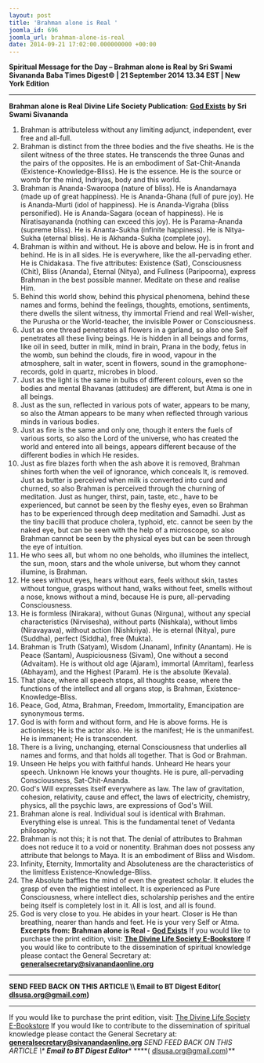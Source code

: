 ```yaml
---
layout: post
title: 'Brahman alone is Real '
joomla_id: 696
joomla_url: brahman-alone-is-real
date: 2014-09-21 17:02:00.000000000 +00:00
---
```

**Spiritual Message for the Day – Brahman alone is Real by Sri Swami Sivananda**
**Baba Times Digest© | 21 September 2014 13.34 EST | New York Edition**
* * *  
**Brahman alone is Real**
**Divine Life Society Publication:** [**God Exists**](http://www.dlshq.org/download/god_exists.htm#_VPID_20) **by Sri Swami Sivananda**
1. Brahman is attributeless without any limiting adjunct, independent, ever free and all-full.
2. Brahman is distinct from the three bodies and the five sheaths. He is the silent witness of the three states. He transcends the three Gunas and the pairs of the opposites. He is an embodiment of Sat-Chit-Ananda (Existence-Knowledge-Bliss). He is the essence. He is the source or womb for the mind, Indriyas, body and this world.
3. Brahman is Ananda-Swaroopa (nature of bliss). He is Anandamaya (made up of great happiness). He is Ananda-Ghana (full of pure joy). He is Ananda-Murti (idol of happiness). He is Ananda-Vigraha (bliss personified). He is Ananda-Sagara (ocean of happiness). He is Niratisayananda (nothing can exceed this joy). He is Parama-Ananda (supreme bliss). He is Ananta-Sukha (infinite happiness). He is Nitya-Sukha (eternal bliss). He is Akhanda-Sukha (complete joy).
4. Brahman is within and without. He is above and below. He is in front and behind. He is in all sides. He is everywhere, like the all-pervading ether. He is Chidakasa. The five attributes: Existence (Sat), Consciousness (Chit), Bliss (Ananda), Eternal (Nitya), and Fullness (Paripoorna), express Brahman in the best possible manner. Meditate on these and realise Him.
5. Behind this world show, behind this physical phenomena, behind these names and forms, behind the feelings, thoughts, emotions, sentiments, there dwells the silent witness, thy immortal Friend and real Well-wisher, the Purusha or the World-teacher, the invisible Power or Consciousness.
6. Just as one thread penetrates all flowers in a garland, so also one Self penetrates all these living beings. He is hidden in all beings and forms, like oil in seed, butter in milk, mind in brain, Prana in the body, fetus in the womb, sun behind the clouds, fire in wood, vapour in the atmosphere, salt in water, scent in flowers, sound in the gramophone-records, gold in quartz, microbes in blood.
7. Just as the light is the same in bulbs of different colours, even so the bodies and mental Bhavanas (attitudes) are different, but Atma is one in all beings.
8. Just as the sun, reflected in various pots of water, appears to be many, so also the Atman appears to be many when reflected through various minds in various bodies.
9. Just as fire is the same and only one, though it enters the fuels of various sorts, so also the Lord of the universe, who has created the world and entered into all beings, appears different because of the different bodies in which He resides.
10. Just as fire blazes forth when the ash above it is removed, Brahman shines forth when the veil of ignorance, which conceals It, is removed. Just as butter is perceived when milk is converted into curd and churned, so also Brahman is perceived through the churning of meditation. Just as hunger, thirst, pain, taste, etc., have to be experienced, but cannot be seen by the fleshy eyes, even so Brahman has to be experienced through deep meditation and Samadhi. Just as the tiny bacilli that produce cholera, typhoid, etc. cannot be seen by the naked eye, but can be seen with the help of a microscope, so also Brahman cannot be seen by the physical eyes but can be seen through the eye of intuition.
11. He who sees all, but whom no one beholds, who illumines the intellect, the sun, moon, stars and the whole universe, but whom they cannot illumine, is Brahman.
12. He sees without eyes, hears without ears, feels without skin, tastes without tongue, grasps without hand, walks without feet, smells without a nose, knows without a mind, because He is pure, all-pervading Consciousness.
13. He is formless (Nirakara), without Gunas (Nirguna), without any special characteristics (Nirvisesha), without parts (Nishkala), without limbs (Niravayava), without action (Nishkriya). He is eternal (Nitya), pure (Suddha), perfect (Siddha), free (Mukta).
14. Brahman is Truth (Satyam), Wisdom (Jnanam), Infinity (Anantam). He is Peace (Santam), Auspiciousness (Sivam), One without a second (Advaitam). He is without old age (Ajaram), immortal (Amritam), fearless (Abhayam), and the Highest (Param). He is the absolute (Kevala).
15. That place, where all speech stops, all thoughts cease, where the functions of the intellect and all organs stop, is Brahman, Existence-Knowledge-Bliss.
16. Peace, God, Atma, Brahman, Freedom, Immortality, Emancipation are synonymous terms.
17. God is with form and without form, and He is above forms. He is actionless; He is the actor also. He is the manifest; He is the unmanifest. He is immanent; He is transcendent.
18. There is a living, unchanging, eternal Consciousness that underlies all names and forms, and that holds all together. That is God or Brahman.
19. Unseen He helps you with faithful hands. Unheard He hears your speech. Unknown He knows your thoughts. He is pure, all-pervading Consciousness, Sat-Chit-Ananda.
20. God's Will expresses itself everywhere as law. The law of gravitation, cohesion, relativity, cause and effect, the laws of electricity, chemistry, physics, all the psychic laws, are expressions of God's Will.
21. Brahman alone is real. Individual soul is identical with Brahman. Everything else is unreal. This is the fundamental tenet of Vedanta philosophy.
22. Brahman is not this; it is not that. The denial of attributes to Brahman does not reduce it to a void or nonentity. Brahman does not possess any attribute that belongs to Maya. It is an embodiment of Bliss and Wisdom.
23. Infinity, Eternity, Immortality and Absoluteness are the characteristics of the limitless Existence-Knowledge-Bliss.
24. The Absolute baffles the mind of even the greatest scholar. It eludes the grasp of even the mightiest intellect. It is experienced as Pure Consciousness, where intellect dies, scholarship perishes and the entire being itself is completely lost in it. All is lost, and all is found.
25. God is very close to you. He abides in your heart. Closer is He than breathing, nearer than hands and feet. He is your very Self or Atma.
**Excerpts from:**  **Brahman alone is Real -** [**God Exists**](http://www.dlshq.org/download/god_exists.htm#_VPID_20)
If you would like to purchase the print edition, visit: **[The Divine Life Society E-Bookstore](http://www.dlshq.org/download/download.htm)**
If you would like to contribute to the dissemination of spiritual knowledge please contact the General Secretary at: [](mailto:%20%3Cscript%20type=%27text/javascript%27%3E%20%3C%21--%20var%20prefix%20=%20%27ma%27%20+%20%27il%27%20+%20%27to%27;%20var%20path%20=%20%27hr%27%20+%20%27ef%27%20+%20%27=%27;%20var%20addy57016%20=%20%27generalsecretary%27%20+%20%27@%27;%20addy57016%20=%20addy57016%20+%20%27sivanandaonline%27%20+%20%27.%27%20+%20%27org%27;%20document.write%28%27%3Ca%20%27%20+%20path%20+%20%27%5C%27%27%20+%20prefix%20+%20%27:%27%20+%20addy57016%20+%20%27%5C%27%3E%27%29;%20document.write%28addy57016%29;%20document.write%28%27%3C%5C/a%3E%27%29;%20//--%3E%5Cn%20%3C/script%3E%3Cscript%20type=%27text/javascript%27%3E%20%3C%21--%20document.write%28%27%3Cspan%20style=%5C%27display:%20none;%5C%27%3E%27%29;%20//--%3E%20%3C/script%3EThis%20email%20address%20is%20being%20protected%20from%20spambots.%20You%20need%20JavaScript%20enabled%20to%20view%20it.%20%3Cscript%20type=%27text/javascript%27%3E%20%3C%21--%20document.write%28%27%3C/%27%29;%20document.write%28%27span%3E%27%29;%20//--%3E%20%3C/script%3E?subject=Contribution%20to%20Dissemination%20of%20Spiritual%20Knowledge) **generalsecretary@sivanandaonline.org**
****
**SEND FEED BACK ON THIS ARTICLE \\\ Email to BT Digest Editor[](mailto:%20%3Cscript%20type=%27text/javascript%27%3E%20%3C%21--%20var%20prefix%20=%20%27ma%27%20+%20%27il%27%20+%20%27to%27;%20var%20path%20=%20%27hr%27%20+%20%27ef%27%20+%20%27=%27;%20var%20addy72654%20=%20%27dlsusa.org%27%20+%20%27@%27;%20addy72654%20=%20addy72654%20+%20%27gmail%27%20+%20%27.%27%20+%20%27com%27;%20document.write%28%27%3Ca%20%27%20+%20path%20+%20%27%5C%27%27%20+%20prefix%20+%20%27:%27%20+%20addy72654%20+%20%27%5C%27%3E%27%29;%20document.write%28addy72654%29;%20document.write%28%27%3C%5C/a%3E%27%29;%20//--%3E%5Cn%20%3C/script%3E%3Cscript%20type=%27text/javascript%27%3E%20%3C%21--%20document.write%28%27%3Cspan%20style=%5C%27display:%20none;%5C%27%3E%27%29;%20//--%3E%20%3C/script%3EThis%20email%20address%20is%20being%20protected%20from%20spambots.%20You%20need%20JavaScript%20enabled%20to%20view%20it.%20%3Cscript%20type=%27text/javascript%27%3E%20%3C%21--%20document.write%28%27%3C/%27%29;%20document.write%28%27span%3E%27%29;%20//--%3E%20%3C/script%3E?subject=DLS%20Posts)( [dlsusa.org@gmail.com](mailto:dlsusa.org@gmail.com))**
* * *
  
If you would like to purchase the print edition, visit: [The Divine Life Society E-Bookstore](http://www.dlshq.org/download/download.htm)
If you would like to contribute to the dissemination of spiritual knowledge please contact the General Secretary at: **[generalsecretary@sivanandaonline.org](mailto:generalsecretary@sivanandaonline.org)**
**SEND FEED BACK ON THIS ARTICLE \\\**  **Email to BT Digest Editor**** [](mailto:%20%3Cscript%20type=%27text/javascript%27%3E%20%3C%21--%20var%20prefix%20=%20%27ma%27%20+%20%27il%27%20+%20%27to%27;%20var%20path%20=%20%27hr%27%20+%20%27ef%27%20+%20%27=%27;%20var%20addy72654%20=%20%27dlsusa.org%27%20+%20%27@%27;%20addy72654%20=%20addy72654%20+%20%27gmail%27%20+%20%27.%27%20+%20%27com%27;%20document.write%28%27%3Ca%20%27%20+%20path%20+%20%27%5C%27%27%20+%20prefix%20+%20%27:%27%20+%20addy72654%20+%20%27%5C%27%3E%27%29;%20document.write%28addy72654%29;%20document.write%28%27%3C%5C/a%3E%27%29;%20//--%3E%5Cn%20%3C/script%3E%3Cscript%20type=%27text/javascript%27%3E%20%3C%21--%20document.write%28%27%3Cspan%20style=%5C%27display:%20none;%5C%27%3E%27%29;%20//--%3E%20%3C/script%3EThis%20email%20address%20is%20being%20protected%20from%20spambots.%20You%20need%20JavaScript%20enabled%20to%20view%20it.%20%3Cscript%20type=%27text/javascript%27%3E%20%3C%21--%20document.write%28%27%3C/%27%29;%20document.write%28%27span%3E%27%29;%20//--%3E%20%3C/script%3E?subject=DLS%20Posts)****( [dlsusa.org@gmail.com](mailto:dlsusa.org@gmail.com))**  
